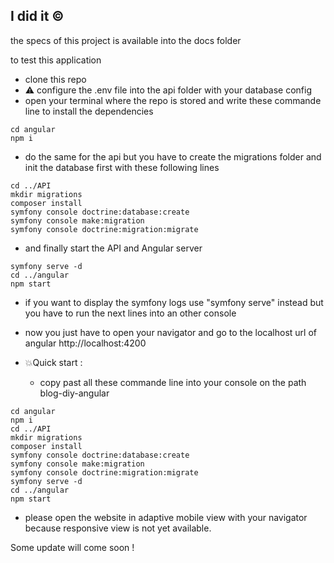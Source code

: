 ## I did it ©

the specs of this project is available into the docs folder 

to test this application 
* clone this repo
* ⚠ configure the .env file into the api folder with your database config
* open your terminal where the repo is stored and write these commande line to install the dependencies
```shell
cd angular
npm i
```

* do the same for the api but you have to create the migrations folder and init the database first with these following lines
```shell
cd ../API
mkdir migrations
composer install
symfony console doctrine:database:create
symfony console make:migration
symfony console doctrine:migration:migrate
```
* and finally start the API and Angular server
```shell
symfony serve -d
cd ../angular
npm start
```

* if you want to display the symfony logs use "symfony serve" instead but you have to run the next lines into an other console 

* now you just have to open your navigator and go to the localhost url of angular http://localhost:4200

* 💥Quick start :
    * copy past all these commande line into your console on the path blog-diy-angular

```shell
cd angular
npm i
cd ../API
mkdir migrations
composer install
symfony console doctrine:database:create
symfony console make:migration
symfony console doctrine:migration:migrate
symfony serve -d
cd ../angular
npm start
```

* please open the website in adaptive mobile view with your navigator because responsive view is not yet available. 

Some update will come soon !